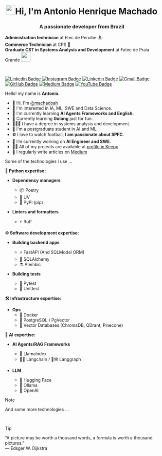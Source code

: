 <!-- 👋 Saudação inicial -->
<h1 align="center"><img src="https://emojis.slackmojis.com/emojis/images/1570211625/6611/wave-animated.gif?1570211625" width="30"/>Hi, I'm Antonio Henrique Machado</h1>

<!-- 📨 Subtitulo -->
<h3 align="center">A passionate developer from Brazil</h3>

<!-- 📝 Informações pessoais -->

**Administration technician** at Etec de Peruíbe 🏝️
<br>
**Commerce Technician** at CPS 💼
<br>
**Graduate CST in Systems Analysis and Development** at Fatec de Praia Grande <img src="https://media.giphy.com/media/WUlplcMpOCEmTGBtBW/giphy.gif" width="30">

<!-- 👨‍💻 Informações de contato -->
<br>

[![Linkedin Badge](https://img.shields.io/badge/-LinkedIn-0e76a8?style=flat&logo=Linkedin&logoColor=white)](https://www.linkedin.com/in/machadoah/) <!-- 🔵 Linkedin -->
[![Instagram Badge](https://img.shields.io/badge/-Instagram-ff69b4?style=flat&logo=Instagram&logoColor=white)](https://www.instagram.com/machadoah/) <!-- 🌸 Instagram -->
[![Linkedin Badge](https://img.shields.io/badge/-Facebook-3b5998?style=flat&logo=Facebook&logoColor=white)](https://www.facebook.com/machadoah) <!-- 🔵 Facebook -->
[![Gmail Badge](https://img.shields.io/badge/-Gmail-c14438?style=flat&logo=Gmail&logoColor=white)](mailto:machadoah@proton.me) <!-- 📧 Email -->
[![GitHub Badge](https://img.shields.io/badge/-GitHub-181717?style=flat&logo=Github&logoColor=white)](https://github.com/machadoah) <!-- 🐱 GitHub -->
[![Medium Badge](https://img.shields.io/badge/-Medium-00ab6c?style=flat&logo=Medium&logoColor=white)](https://machadoah.medium.com) <!-- 📝 Medium -->
[![YouTube Badge](https://img.shields.io/badge/-YouTube-FF0000?style=flat&logo=YouTube&logoColor=white)](https://www.youtube.com/@machadoah) <!-- 📺 YouTube -->

Hello! my name is **Antonio**.

- 👋 Hi, I'm [@machadoah](https://machadoah.vercel.app)
- 👀 I'm interested in IA, ML, SWE and Data Science.
- 🌱 I'm currently learning **AI Agents Frameworks and English.**
- 🐹 Currently learning **Golang** just for fun.
- 🧑🏽‍💻 I have a degree in systems analysis and development.
- 🧠 I'm a postgraduate student in AI and ML.
- ⚽ I love to watch football, **I am passionate about SPFC**.
- 🔭 I’m currently working on **AI Engineer and SWE**.
- 👨‍💻 All of my projects are available at [profile in Keepo](https://keepo.io/machadoah)
- 📝 I regularly write articles on [Medium](https://machadoah.medium.com)
<!--
- 💬 Ask me about **AI.**
  -->
  Some of the technologies I use ...

**🐍 Python expertise:**

- **Dependency managers**

  - 📦 Poetry
  - 💨 UV
  - 🐍 PyPI (pip)

- **Linters and formatters**
  - ⚡️ Ruff
    
**⚙️ Software development expertise:**

- **Building backend apps**

  - ⚡️ FastAPI (And SQLModel ORM)
  - 🧪 SQLAlchemy
  - ⚗️ Alembic

- **Building tests**
  - 🧪 Pytest
  - 🐍 Unittest

**🛠️ Infrastructure expertise:**

- **Ops**
  - 🐳 Docker
  - 🐘 PostgreSQL / PgVector
  - 🔢 Vector Databases (ChromaDB, QDrant, Pinecone)

**🧠 AI expertise:**

- **AI Agents/RAG Frameworks**

  - 🦙 LlamaIndex
  - 🦜🔗 Langchain / 🦜🕸️ Langgraph

- **LLM**
  - 🤗 Hugging Face
  - 🦙 Ollama
  - 🧠 OpenAI


> [!NOTE]
> And some more technologies ...

<br/>

> [!TIP]
> “A picture may be worth a thousand words, a formula is worth a thousand pictures.”<br/>
> — Edsger W. Dijkstra
